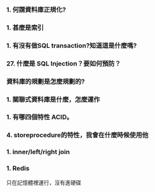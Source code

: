 ### 1. 何謂資料庫正規化?
### 1. 甚麼是索引
### 1. 有沒有做SQL transaction?知道這是什麼嗎?
### 27. 什麼是 SQL Injection？要如何預防？
### 資料庫的規劃是怎麼規劃的?
### 1. 關聯式資料庫是什麼，怎麼運作
### 1. 有哪四個特性 ACID。
### 4. storeprocedure的特性，我會在什麼時候使用他
### 1. inner/left/right join
### 1. Redis
只在記憶體裡運行，沒有進硬碟